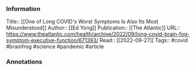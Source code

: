 
### Information
Title:: [[One of Long COVID's Worst Symptoms Is Also Its Most Misunderstood]]
Author:: [[Ed Yong]]
Publication:: [[The Atlantic]]
URL:: https://www.theatlantic.com/health/archive/2022/09/long-covid-brain-fog-symptom-executive-function/671393/
Read:: [[2022-09-27]]
Tags:: #covid #brainfrog #science #pandemic 
#article

### Annotations
